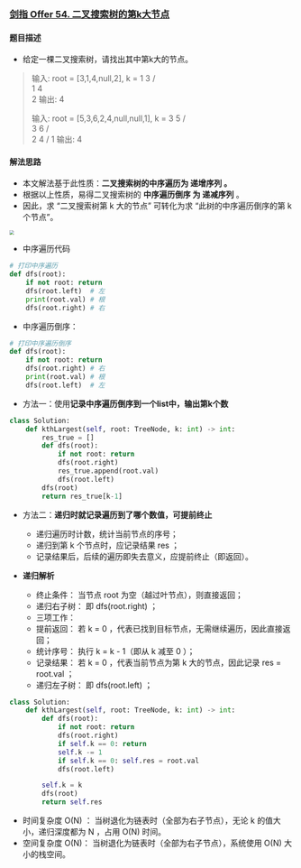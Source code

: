 ### [剑指 Offer 54. 二叉搜索树的第k大节点](https://leetcode-cn.com/problems/er-cha-sou-suo-shu-de-di-kda-jie-dian-lcof/)

#### 题目描述

- 给定一棵二叉搜索树，请找出其中第k大的节点。

> 输入: root = [3,1,4,null,2], k = 1
>    3
>   / \
>  1   4
>   \
>    2
> 输出: 4
>
> 输入: root = [5,3,6,2,4,null,null,1], k = 3
>        5
>       / \
>      3   6
>     / \
>    2   4
>   /
>  1
> 输出: 4

#### 解法思路

- 本文解法基于此性质：**二叉搜索树的中序遍历为 递增序列 。**
- 根据以上性质，易得二叉搜索树的 **中序遍历倒序 为 递减序列** 。
- 因此，求 “二叉搜索树第 k 大的节点” 可转化为求 “此树的中序遍历倒序的第 k 个节点”。

<img src="https://blog-1258986886.cos.ap-beijing.myqcloud.com/500%E9%97%AE/sf-3.jpg" style="zoom:50%;" />

- 中序遍历代码

```python
# 打印中序遍历
def dfs(root):
    if not root: return
    dfs(root.left)  # 左
    print(root.val) # 根
    dfs(root.right) # 右
```

- 中序遍历倒序：

```python
# 打印中序遍历倒序
def dfs(root):
    if not root: return
    dfs(root.right) # 右
    print(root.val) # 根
    dfs(root.left)  # 左
```

- 方法一：使用**记录中序遍历倒序到一个list中，输出第k个数**

```python
class Solution:
    def kthLargest(self, root: TreeNode, k: int) -> int:
        res_true = []
        def dfs(root):
            if not root: return 
            dfs(root.right)
            res_true.append(root.val)
            dfs(root.left)
        dfs(root)
        return res_true[k-1]
```

- 方法二：**递归时就记录遍历到了哪个数值，可提前终止**
  - 递归遍历时计数，统计当前节点的序号；
  - 递归到第 k 个节点时，应记录结果 res ；
  - 记录结果后，后续的遍历即失去意义，应提前终止（即返回）。

- **递归解析**
  - 终止条件： 当节点 root 为空（越过叶节点），则直接返回；
  - 递归右子树： 即 dfs(root.right) ；
  - 三项工作：
  - 提前返回： 若 k = 0 ，代表已找到目标节点，无需继续遍历，因此直接返回；
  - 统计序号： 执行 k = k - 1（即从 k 减至 0 ）；
  - 记录结果： 若 k = 0 ，代表当前节点为第 k 大的节点，因此记录 res = root.val ；
  - 递归左子树： 即 dfs(root.left) ；

```python
class Solution:
    def kthLargest(self, root: TreeNode, k: int) -> int:
        def dfs(root):
            if not root: return
            dfs(root.right)
            if self.k == 0: return
            self.k -= 1
            if self.k == 0: self.res = root.val
            dfs(root.left)

        self.k = k
        dfs(root)
        return self.res
```

- 时间复杂度 O(N) ： 当树退化为链表时（全部为右子节点），无论 k 的值大小，递归深度都为 N ，占用 O(N) 时间。
- 空间复杂度 O(N)： 当树退化为链表时（全部为右子节点），系统使用 O(N) 大小的栈空间。